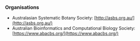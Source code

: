 ### Organisations

* Australasian Systematic Botany Society: [http://asbs.org.au/](http://asbs.org.au/)
* Australian Bioinformatics and Computational Biology Society: [https://www.abacbs.org/](https://www.abacbs.org/)
